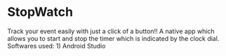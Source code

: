 # StopWatch

Track your event easily with just a click of a button!! A native app which allows you to start and stop the timer which is indicated by the clock dial.
Softwares used: 1) Android Studio
